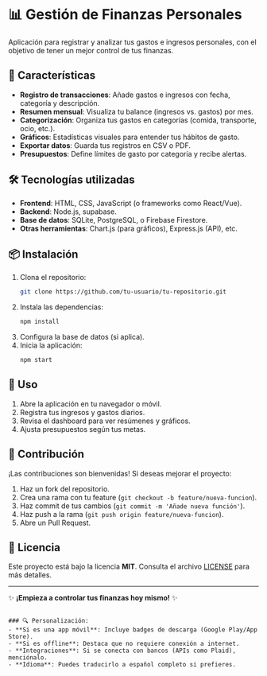 
# 📊 Gestión de Finanzas Personales

Aplicación para registrar y analizar tus gastos e ingresos personales, con el objetivo de tener un mejor control de tus finanzas.

## 🚀 Características

- **Registro de transacciones**: Añade gastos e ingresos con fecha, categoría y descripción.
- **Resumen mensual**: Visualiza tu balance (ingresos vs. gastos) por mes.
- **Categorización**: Organiza tus gastos en categorías (comida, transporte, ocio, etc.).
- **Gráficos**: Estadísticas visuales para entender tus hábitos de gasto.
- **Exportar datos**: Guarda tus registros en CSV o PDF.
- **Presupuestos**: Define límites de gasto por categoría y recibe alertas.

## 🛠️ Tecnologías utilizadas

- **Frontend**: HTML, CSS, JavaScript (o frameworks como React/Vue).
- **Backend**: Node.js, supabase.
- **Base de datos**: SQLite, PostgreSQL, o Firebase Firestore.
- **Otras herramientas**: Chart.js (para gráficos), Express.js (API), etc.

## 📦 Instalación

1. Clona el repositorio:
   ```bash
   git clone https://github.com/tu-usuario/tu-repositorio.git
   ```
2. Instala las dependencias:
   ```bash
   npm install 
   ```
3. Configura la base de datos (si aplica).
4. Inicia la aplicación:
   ```bash
   npm start  
   ```

## 📌 Uso

1. Abre la aplicación en tu navegador o móvil.
2. Registra tus ingresos y gastos diarios.
3. Revisa el dashboard para ver resúmenes y gráficos.
4. Ajusta presupuestos según tus metas.

## 🌟 Contribución

¡Las contribuciones son bienvenidas! Si deseas mejorar el proyecto:
1. Haz un fork del repositorio.
2. Crea una rama con tu feature (`git checkout -b feature/nueva-funcion`).
3. Haz commit de tus cambios (`git commit -m 'Añade nueva función'`).
4. Haz push a la rama (`git push origin feature/nueva-funcion`).
5. Abre un Pull Request.

## 📄 Licencia

Este proyecto está bajo la licencia **MIT**. Consulta el archivo [LICENSE](LICENSE) para más detalles.

---

✨ **¡Empieza a controlar tus finanzas hoy mismo!** ✨
```

### 🔍 Personalización:
- **Si es una app móvil**: Incluye badges de descarga (Google Play/App Store).
- **Si es offline**: Destaca que no requiere conexión a internet.
- **Integraciones**: Si se conecta con bancos (APIs como Plaid), menciónalo.
- **Idioma**: Puedes traducirlo a español completo si prefieres.
